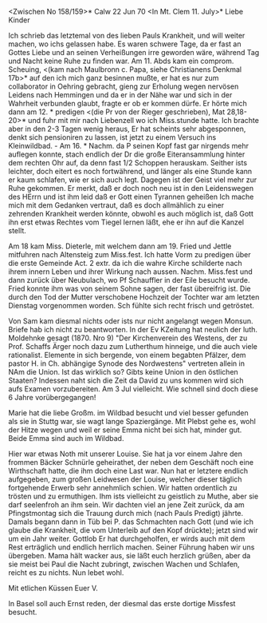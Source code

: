 <Zwischen No 158/159>* Calw 22 Jun 70
 <In Mt. Clem 11. July>*
Liebe Kinder

Ich schrieb das letztemal von des lieben Pauls Krankheit, und will weiter machen, wo ichs gelassen habe. Es waren schwere Tage, da er fast an Gottes Liebe und an seinen Verheißungen irre geworden wäre, während Tag und Nacht keine Ruhe zu finden war. Am 11. Abds kam ein comprom. Scheuing, <(kam nach Maulbronn c. Papa, siehe Christianens Denkmal 17b>* auf den ich mich ganz besinnen mußte, er hat es nur zum collaborator in Oehring gebracht, gieng zur Erholung wegen nervösen Leidens nach Hemmingen und da er in der Nähe war und sich in der Wahrheit verbunden glaubt, fragte er ob er kommen dürfe. Er hörte mich dann am 12. <Trinitfest>* predigen <(die Pr von der Rieger geschrieben), Mat 28,18-20>* und fuhr mit mir nach Liebenzell wo ich Miss.stunde hatte. Ich brachte aber in den 2-3 Tagen wenig heraus, Er hat scheints sehr abgesponnen, denkt sich pensioniren zu lassen, ist jetzt zu einem Versuch ins Kleinwildbad. - Am 16. <Juny Donnerstg>* Nachm. da P seinen Kopf fast gar nirgends mehr auflegen konnte, stach endlich der Dr die große Eiteransammlung hinter dem rechten Ohr auf, da denn fast 1/2 Schoppen herauskam. Seither ists leichter, doch eitert es noch fortwährend, und länger als eine Stunde kann er kaum schlafen, wie er sich auch legt. Dagegen ist der Geist viel mehr zur Ruhe gekommen. Er merkt, daß er doch noch neu ist in den Leidenswegen des HErrn und ist ihm leid daß er Gott einen Tyrannen geheißen Ich mache mich mit dem Gedanken vertraut, daß es doch allmählich zu einer zehrenden Krankheit werden könnte, obwohl es auch möglich ist, daß Gott ihn erst etwas Rechtes vom Tiegel lernen läßt, ehe er ihn auf die Kanzel stellt.

Am 18 kam Miss. Dieterle, mit welchem dann am 19. Fried und Jettle mitfuhren nach Altensteig zum Miss.fest. Ich hatte Vorm zu predigen über die erste Gemeinde Act. 2 extr. da ich die wahre Kirche schilderte nach ihrem innern Leben und ihrer Wirkung nach aussen. Nachm. Miss.fest und dann zurück über Neubulach, wo Pf Schauffler in der Eile besucht wurde. Fried konnte ihm was von seinem Sohne sagen, der fast übereifrig ist. Die durch den Tod der Mutter verschobene Hochzeit der Tochter war am letzten Dienstag vorgenommen worden. Sch fühlte sich recht frisch und getröstet.

Von Sam kam diesmal nichts oder ists nur nicht angelangt wegen Monsun. Briefe hab ich nicht zu beantworten. In der Ev KZeitung hat neulich der luth. Moldehnke gesagt (1870. Nro 9) "Der Kirchenverein des Westens, der zu Prof. Schaffs Ärger noch dazu zum Lutherthum hinneige, und die auch viele rationalist. Elemente in sich bergende, von einem begabten Pfälzer, dem pastor H. in Ch. abhängige Synode des Nordwestens" vertreten allein in NAm die Union. Ist das wirklich so? Gibts keine Union in den östlichen Staaten? 
Indessen naht sich die Zeit da David zu uns kommen wird sich aufs Examen vorzubereiten. Am 3 Jul vielleicht. Wie schnell sind doch diese 6 Jahre vorübergegangen!

Marie hat die liebe Großm. im Wildbad besucht und viel besser gefunden als sie in Stuttg war, sie wagt lange Spaziergänge. Mit Plebst gehe es, wohl der Hitze wegen und weil er seine Emma nicht bei sich hat, minder gut. Beide Emma sind auch im Wildbad.

Hier war etwas Noth mit unserer Louise. Sie hat ja vor einem Jahre den frommen Bäcker Schnürle geheirathet, der neben dem Geschäft noch eine Wirthschaft hatte, die ihm doch eine Last war. Nun hat er letztere endlich aufgegeben, zum großen Leidwesen der Louise, welcher dieser täglich fortgehende Erwerb sehr annehmlich schien. Wir hatten ordentlich zu trösten und zu ermuthigen. Ihm ists vielleicht zu geistlich zu Muthe, aber sie darf seelenfroh an ihm sein. Wir dachten viel an jene Zeit zurück, da am Pfingstmontag sich die Trauung durch mich (nach Pauls Predigt) jährte. Damals begann dann in Tüb bei P. das Schmachten nach Gott (und wie ich glaube die Krankheit, die vom Unterleib auf den Kopf drückte); jetzt sind wir um ein Jahr weiter. Gottlob Er hat durchgeholfen, er wirds auch mit dem Rest erträglich und endlich herrlich machen. Seiner Führung haben wir uns übergeben. Mama hält wacker aus, sie läßt euch herzlich grüßen, aber da sie meist bei Paul die Nacht zubringt, zwischen Wachen und Schlafen, reicht es zu nichts. Nun lebet wohl.

 Mit etlichen Küssen
 Euer V.

In Basel soll auch Ernst reden, der diesmal das erste dortige Missfest besucht.
